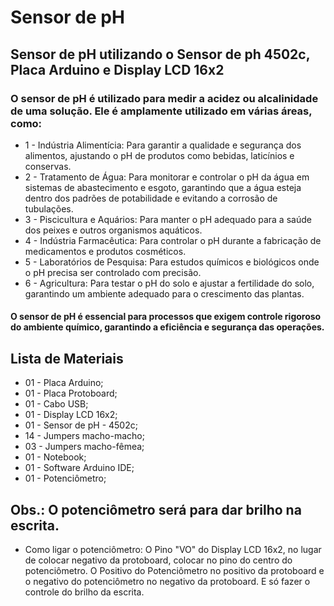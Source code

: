 # Sensor de pH

## Sensor de pH utilizando o Sensor de ph 4502c, Placa Arduino e Display LCD 16x2

### O sensor de pH é utilizado para medir a acidez ou alcalinidade de uma solução. Ele é amplamente utilizado em várias áreas, como:
* 1 - Indústria Alimentícia: Para garantir a qualidade e segurança dos alimentos, ajustando o pH de produtos como bebidas, laticínios e conservas.
* 2 - Tratamento de Água: Para monitorar e controlar o pH da água em sistemas de abastecimento e esgoto, garantindo que a água esteja dentro dos padrões de potabilidade e evitando a corrosão de tubulações.
* 3 - Piscicultura e Aquários: Para manter o pH adequado para a saúde dos peixes e outros organismos aquáticos.
* 4 - Indústria Farmacêutica: Para controlar o pH durante a fabricação de medicamentos e produtos cosméticos.
* 5 - Laboratórios de Pesquisa: Para estudos químicos e biológicos onde o pH precisa ser controlado com precisão.
* 6 - Agricultura: Para testar o pH do solo e ajustar a fertilidade do solo, garantindo um ambiente adequado para o crescimento das plantas.
#### O sensor de pH é essencial para processos que exigem controle rigoroso do ambiente químico, garantindo a eficiência e segurança das operações.

## Lista de Materiais

* 01 - Placa Arduino;
* 01 - Placa Protoboard;
* 01 - Cabo USB;
* 01 - Display LCD 16x2;
* 01 - Sensor de pH - 4502c;
* 14 - Jumpers macho-macho;
* 03 - Jumpers macho-fêmea;
* 01 - Notebook;
* 01 - Software Arduino IDE;
* 01 - Potenciômetro;

## Obs.: O potenciômetro será para dar brilho na escrita. 
* Como ligar o potenciômetro: O Pino "VO" do Display LCD 16x2, no lugar de colocar negativo da protoboard, colocar no pino do centro do potenciômetro. O Positivo do Potenciômetro no positivo da protoboard e o negativo do potenciômetro no negativo da protoboard. E só fazer o controle do brilho da escrita.
